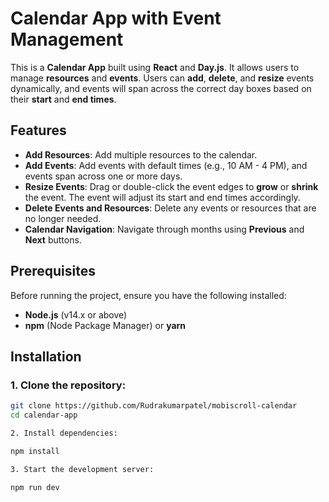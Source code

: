# Calendar App with Event Management

This is a **Calendar App** built using **React** and **Day.js**. It allows users to manage **resources** and **events**. Users can **add**, **delete**, and **resize** events dynamically, and events will span across the correct day boxes based on their **start** and **end times**.

## Features

- **Add Resources**: Add multiple resources to the calendar.
- **Add Events**: Add events with default times (e.g., 10 AM - 4 PM), and events span across one or more days.
- **Resize Events**: Drag or double-click the event edges to **grow** or **shrink** the event. The event will adjust its start and end times accordingly.
- **Delete Events and Resources**: Delete any events or resources that are no longer needed.
- **Calendar Navigation**: Navigate through months using **Previous** and **Next** buttons.

## Prerequisites

Before running the project, ensure you have the following installed:

- **Node.js** (v14.x or above)
- **npm** (Node Package Manager) or **yarn**

## Installation

### 1. Clone the repository:

```bash
git clone https://github.com/Rudrakumarpatel/mobiscroll-calendar
cd calendar-app

2. Install dependencies:

npm install

3. Start the development server:

npm run dev